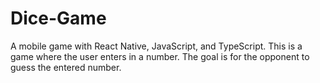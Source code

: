 # Dice-Game
A mobile game with React Native, JavaScript, and TypeScript.
This is a game where the user enters in a number. The goal is for the opponent to guess the entered number.

